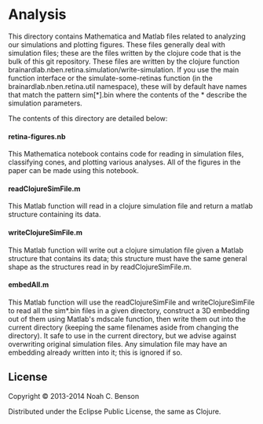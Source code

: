 # Analysis #####################################################################

This directory contains Mathematica and Matlab files related to
analyzing our simulations and plotting figures. These files generally
deal with simulation files; these are the files written by the clojure
code that is the bulk of this git repository. These files are written
by the clojure function
brainardlab.nben.retina.simulation/write-simulation. If you use the
main function interface or the simulate-some-retinas function (in the
brainardlab.nben.retina.util namespace), these will by default have
names that match the pattern sim[*].bin where the contents of the *
describe the simulation parameters.

The contents of this directory are detailed below:

#### retina-figures.nb

This Mathematica notebook contains code for reading in simulation
files, classifying cones, and plotting various analyses. All of the
figures in the paper can be made using this notebook.

#### readClojureSimFile.m

This Matlab function will read in a clojure simulation file and return
a matlab structure containing its data.

#### writeClojureSimFile.m

This Matlab function will write out a clojure simulation file given a
Matlab structure that contains its data; this structure must have the
same general shape as the structures read in by readClojureSimFile.m.

#### embedAll.m

This Matlab function will use the readClojureSimFile and
writeClojureSimFile to read all the sim*.bin files in a given
directory, construct a 3D embedding out of them using Matlab's mdscale
function, then write them out into the current directory (keeping the
same filenames aside from changing the directory). It safe to use in
the current directory, but we advise against overwriting original
simulation files. Any simulation file may have an embedding already
written into it; this is ignored if so.

## License #####################################################################

Copyright © 2013-2014 Noah C. Benson

Distributed under the Eclipse Public License, the same as Clojure.
